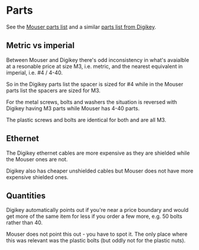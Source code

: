 Parts
=====

See the [Mouser parts list](https://george-hawkins.github.io/odroid-c2-cluster/parts/parts-mouser.htm) and a similar [parts list from Digikey](https://george-hawkins.github.io/odroid-c2-cluster/parts/parts-digikey.htm).

Metric vs imperial
------------------

Between Mouser and Digikey there's odd inconsistency in what's avaialble at a resonable price at size M3, i.e. metric, and the nearest equivalent in imperial, i.e. #4 / 4-40.

So in the Digikey parts list the spacer is sized for #4 while in the Mouser parts list the spacers are sized for M3.

For the metal screws, bolts and washers the situation is reversed with Digikey having M3 parts while Mouser has 4-40 parts.

The plastic screws and bolts are identical for both and are all M3.

Ethernet
--------

The Digikey ethernet cables are more expensive as they are shielded while the Mouser ones are not.

Digikey also has cheaper unshielded cables but Mouser does not have more expensive shielded ones.

Quantities
----------

Digikey automatically points out if you're near a price boundary and would get more of the same item for less if you order a few more, e.g. 50 bolts rather than 40.

Mouser does not point this out - you have to spot it. The only place where this was relevant was the plastic bolts (but oddly not for the plastic nuts).
